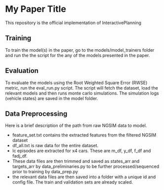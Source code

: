# My Paper Title

This repository is the official implementation of InteractivePlanning
<!-- # [I](https://arxiv.org/abs/2030.12345). -->

## Training

To train the model(s) in the paper, go to the models/model_trainers folder and
run the the script for the any of the models presented in the paper.

## Evaluation

To evaluate the models using the Root Weighted Square Error (RWSE) metric, run
the eval_run.py script. The script will fetch the dataset, load the relevant models and
then runs monte carlo simulations. The simulation logs (vehicle states) are saved
in the model folder.

## Data Preprocessing
Here is a brief description of the path from raw NGSIM data to model.

- feature_set.txt contains the extracted features from the filtered NGSIM dataset
- df_all.txt is raw data for the entire dataset.
- lc episodes are extracted for x4 cars. These are m_df, y_df, f_df and fadj_df.
- These data files are then trimmed and saved as states_arr and targets_arr by
data_preliminaries.py to be further processed/sequenced prior to training by
data_prep.py
- the relevant data files are then saved into a folder with a unique id and config file.
The train and validation sets are already scaled.
 
